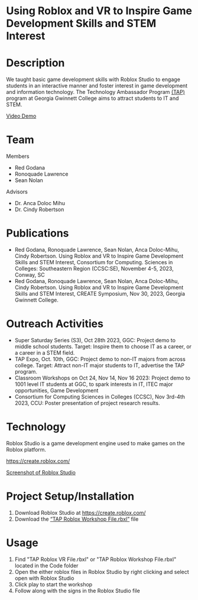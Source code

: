 # Using Roblox and VR to Inspire Game Development Skills and STEM Interest

# Description
We taught basic game development skills with Roblox Studio to engage students in an interactive manner and foster interest in game development and information technology. The Technology Ambassador Program [(TAP)](https://www.ggc.edu/academics/school-of-science-and-technology/research-internships-service-learning/technology-ambassador-program) program at Georgia Gwinnett College aims to attract students to IT and STEM. 

[Video Demo](https://github.com/TechAmbassadors-GGC/VirtualWarriors/blob/main/media/TAP%20VR%20Video.mp4)

# Team
Members
- Red Godana
- Ronoquade Lawrence
- Sean Nolan

Advisors
- Dr. Anca Doloc Mihu
- Dr. Cindy Robertson

# Publications
- Red Godana, Ronoquade Lawrence, Sean Nolan, Anca Doloc-Mihu, Cindy Robertson. Using Roblox and VR to Inspire Game Development Skills and STEM Interest, Consortium for Computing.
Sciences in Colleges: Southeastern Region (CCSC:SE), November 4-5, 2023, Conway, SC
- Red Godana, Ronoquade Lawrence, Sean Nolan, Anca Doloc-Mihu, Cindy Robertson. Using Roblox and VR to Inspire Game Development Skills and STEM Interest, CREATE Symposium, Nov 30, 2023, Georgia Gwinnett College.

# Outreach Activities
- Super Saturday Series (S3), Oct 28th 2023, GGC: Project demo to middle school students. Target: Inspire them to choose IT as a career, or a career in a STEM field.
- TAP Expo, Oct. 10th, GGC: Project demo to non-IT majors from across college. Target: Attract non-IT major students to IT, advertise the TAP program.
- Classroom Workshops on Oct 24, Nov 14, Nov 16 2023: Project demo to 1001 level IT students at GGC, to spark interests in IT, ITEC major opportunities, Game Development 
- Consortium for Computing Sciences in Colleges (CCSC), Nov 3rd-4th 2023, CCU: Poster presentation of project research results.

# Technology
Roblox Studio is a game development engine used to make games on the Roblox platform. 

https://create.roblox.com/

[Screenshot of Roblox Studio](https://github.com/TechAmbassadors-GGC/VirtualWarriors/blob/main/media/Roblox%20Studio%20Screenshot.png)

# Project Setup/Installation
1. Download Roblox Studio at https://create.roblox.com/
2. Download the [“TAP Roblox Workshop File.rbxl”](https://github.com/TechAmbassadors-GGC/VirtualWarriors/blob/main/code/TAP%20Roblox%20Workshop%20File.rbxl) file

# Usage
1. Find "TAP Roblox VR File.rbxl" or "TAP Roblox Workshop File.rbxl" located in the Code folder
2. Open the either roblox files in Roblox Studio by right clicking and select open with Roblox Studio
3. Click play to start the workshop
4. Follow along with the signs in the Roblox Studio file
